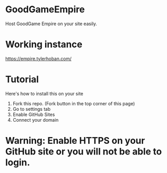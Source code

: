 # GoodGameEmpire
Host GoodGame Empire on your site easily.

# Working instance
https://empire.tylerhoban.com/

# Tutorial
Here's how to install this on your site

1. Fork this repo. (Fork button in the top corner of this page)
2. Go to settings tab
3. Enable GitHub Sites
4. Connect your domain

# Warning: Enable HTTPS on your GitHub site or you will not be able to login.
